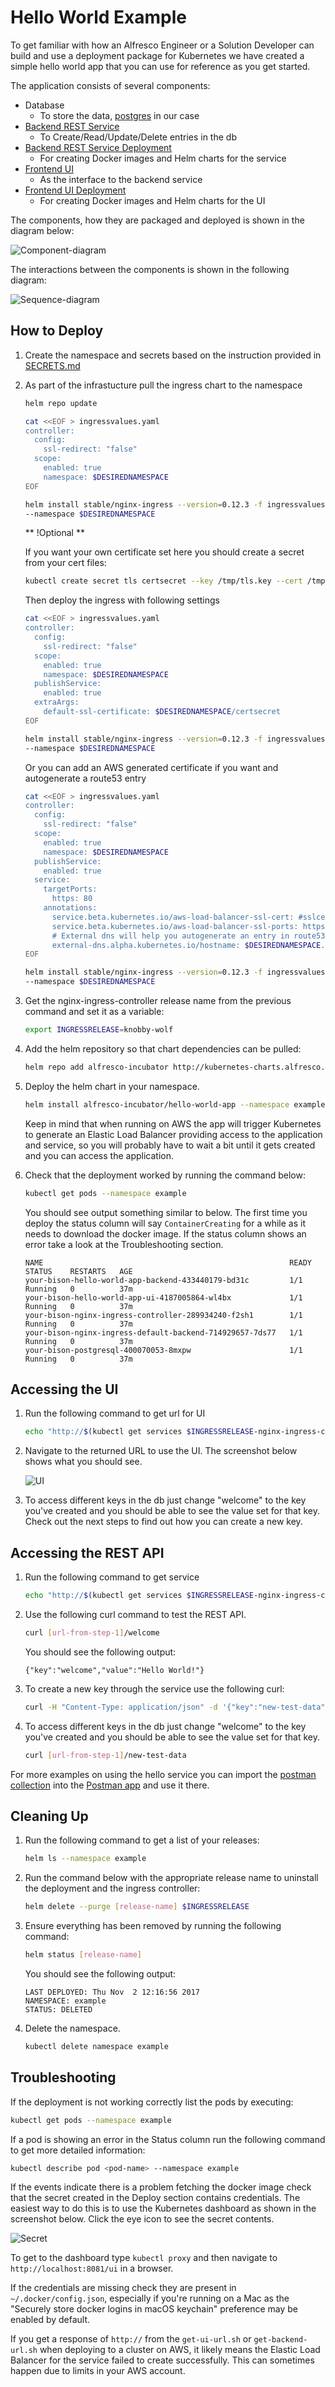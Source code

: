 # Hello World Example

To get familiar with how an Alfresco Engineer or a Solution Developer can build and use a deployment package for Kubernetes 
we have created a simple hello world app that you can use for reference as you get started.

The application consists of several components:
* Database
	* To store the data, [postgres](https://github.com/kubernetes/charts/tree/master/stable/postgresql) in our case
* [Backend REST Service](https://github.com/Alfresco/alfresco-anaxes-hello-world-service)
	* To Create/Read/Update/Delete entries in the db
* [Backend REST Service Deployment](https://github.com/Alfresco/alfresco-anaxes-hello-world-service-deployment)
	* For creating Docker images and Helm charts for the service
* [Frontend UI](https://github.com/Alfresco/alfresco-anaxes-hello-world-ui)
	* As the interface to the backend service
* [Frontend UI Deployment](https://github.com/Alfresco/alfresco-anaxes-hello-world-ui-deployment)
	* For creating Docker images and Helm charts for the UI

The components, how they are packaged and deployed is shown in the diagram below:

![Component-diagram](./diagrams/component-diagram.png "component-diagram")

The interactions between the components is shown in the following diagram:

![Sequence-diagram](./diagrams/sequence-diagram.png "sequence-diagram")

## How to Deploy

1. Create the namespace and secrets based on the instruction provided in [SECRETS.md](https://github.com/Alfresco/alfresco-anaxes-shipyard/blob/master/SECRETS.md)

2. As part of the infrastucture pull the ingress chart to the namespace
    ```bash
    helm repo update
    
    cat <<EOF > ingressvalues.yaml
    controller:
      config:
        ssl-redirect: "false"
      scope:
        enabled: true
        namespace: $DESIREDNAMESPACE
    EOF
    
    helm install stable/nginx-ingress --version=0.12.3 -f ingressvalues.yaml \
    --namespace $DESIREDNAMESPACE
    ```
    
    ** !Optional **
    
    If you want your own certificate set here you should create a secret from your cert files:
    
    ```bash
    kubectl create secret tls certsecret --key /tmp/tls.key --cert /tmp/tls.crt --namespace $DESIREDNAMESPACE
    ```
    
    Then deploy the ingress with following settings
    ```bash
    cat <<EOF > ingressvalues.yaml
    controller:
      config:
        ssl-redirect: "false"
      scope:
        enabled: true
        namespace: $DESIREDNAMESPACE
      publishService:
        enabled: true
      extraArgs:
        default-ssl-certificate: $DESIREDNAMESPACE/certsecret
    EOF
    
    helm install stable/nginx-ingress --version=0.12.3 -f ingressvalues.yaml \
    --namespace $DESIREDNAMESPACE
    ```
    
    Or you can add an AWS generated certificate if you want and autogenerate a route53 entry
    
    ```bash
    cat <<EOF > ingressvalues.yaml
    controller:
      config:
        ssl-redirect: "false"
      scope:
        enabled: true
        namespace: $DESIREDNAMESPACE
      publishService:
        enabled: true
      service:
        targetPorts:
          https: 80
        annotations:
          service.beta.kubernetes.io/aws-load-balancer-ssl-cert: #sslcert ARN -> https://github.com/kubernetes/kubernetes/blob/master/pkg/cloudprovider/providers/aws/aws.go
          service.beta.kubernetes.io/aws-load-balancer-ssl-ports: https
          # External dns will help you autogenerate an entry in route53 for your cluster. More info here -> https://github.com/kubernetes-incubator/external-dns
          external-dns.alpha.kubernetes.io/hostname: $DESIREDNAMESPACE.YourDNSZone
    EOF
    
    helm install stable/nginx-ingress --version=0.12.3 -f ingressvalues.yaml \
    --namespace $DESIREDNAMESPACE
    ```

3. Get the nginx-ingress-controller release name from the previous command and set it as a variable:
    ```bash
    export INGRESSRELEASE=knobby-wolf
    ```

4. Add the helm repository so that chart dependencies can be pulled:
    ```bash
    helm repo add alfresco-incubator http://kubernetes-charts.alfresco.com/incubator
    ```

5. Deploy the helm chart in your namespace.
    ```bash
    helm install alfresco-incubator/hello-world-app --namespace example
    ```
    Keep in mind that when running on AWS the app will trigger Kubernetes to generate an Elastic Load Balancer providing 
    access to the application and service, so you will probably have to wait a bit until it gets created and you can access 
    the application.

6. Check that the deployment worked by running the command below:

    ```bash
    kubectl get pods --namespace example
    ```

    You should see output something similar to below. The first time you deploy the status column will say <code>ContainerCreating</code> for a while as it needs to download the docker image. If the status column shows an error take a look at the Troubleshooting section.

    ```
    NAME                                                       READY     STATUS    RESTARTS   AGE
    your-bison-hello-world-app-backend-433440179-bd31c         1/1       Running   0          37m
    your-bison-hello-world-app-ui-4187005864-wl4bx             1/1       Running   0          37m
    your-bison-nginx-ingress-controller-289934240-f2sh1        1/1       Running   0          37m
    your-bison-nginx-ingress-default-backend-714929657-7ds77   1/1       Running   0          37m
    your-bison-postgresql-400070053-8mxpw                      1/1       Running   0          37m
    ```

## Accessing the UI

1. Run the following command to get url for UI

    ```bash
    echo "http://$(kubectl get services $INGRESSRELEASE-nginx-ingress-controller -o jsonpath={.status.loadBalancer.ingress[0].hostname} --namespace example)/hello-ui/welcome"
    ```

2. Navigate to the returned URL to use the UI. The screenshot below shows what you should see.

    ![UI](./diagrams/app-ui.png)

3. To access different keys in the db just change "welcome" to the key you've created and you should be able to see the value set for that key.
Check out the next steps to find out how you can create a new key.

## Accessing the REST API

1. Run the following command to get service 

    ```bash
    echo "http://$(kubectl get services $INGRESSRELEASE-nginx-ingress-controller -o jsonpath={.status.loadBalancer.ingress[0].hostname} --namespace example)/hello-service/hello/"
    ```

2. Use the following curl command to test the REST API.

    ```bash
    curl [url-from-step-1]/welcome
    ```

    You should see the following output:

    ```
    {"key":"welcome","value":"Hello World!"}
    ```

3. To create a new key through the service use the following curl:

    ```bash
    curl -H "Content-Type: application/json" -d '{"key":"new-test-data","value":"Test 1,2,3"}' [url-from-step-1]
    ```

4. To access different keys in the db just change "welcome" to the key you've created and you should be able to see the value set for that key.

    ```bash
    curl [url-from-step-1]/new-test-data
    ```
For more examples on using the hello service you can import the [postman collection](https://github.com/Alfresco/alfresco-anaxes-hello-world-service/blob/master/src/test/postman/hello-service-test-collection.json) 
into the [Postman app](https://www.getpostman.com/docs/) and use it there.

## Cleaning Up

1. Run the following command to get a list of your releases:

    ```bash
    helm ls --namespace example
    ```

2. Run the command below with the appropriate release name to uninstall the deployment and the ingress controller:

    ```bash
    helm delete --purge [release-name] $INGRESSRELEASE
    ```

3. Ensure everything has been removed by running the following command:

    ```bash
    helm status [release-name]
    ```

    You should see the following output:

    ```
    LAST DEPLOYED: Thu Nov  2 12:16:56 2017
    NAMESPACE: example
    STATUS: DELETED
    ```

4. Delete the namespace.

    ```bash
    kubectl delete namespace example
    ```

## Troubleshooting

If the deployment is not working correctly list the pods by executing:
    
```bash
kubectl get pods --namespace example
```

If a pod is showing an error in the Status column run the following command to get more detailed information:

```bash
kubectl describe pod <pod-name> --namespace example
```

If the events indicate there is a problem fetching the docker image check that the secret created in the Deploy section 
contains credentials. The easiest way to do this is to use the Kubernetes dashboard as shown in the screenshot below. 
Click the eye icon to see the secret contents.

![Secret](./diagrams/secrets-in-dashboard.png)

To get to the dashboard type `kubectl proxy` and then navigate to `http://localhost:8081/ui` in a browser.

If the credentials are missing check they are present in `~/.docker/config.json`, especially if you're running on a Mac 
as the "Securely store docker logins in macOS keychain" preference may be enabled by default.

If you get a response of `http://` from the `get-ui-url.sh` or `get-backend-url.sh` 
when deploying to a cluster on AWS, it likely means the Elastic Load Balancer for the service failed to create successfully. 
This can sometimes happen due to limits in your AWS account.
